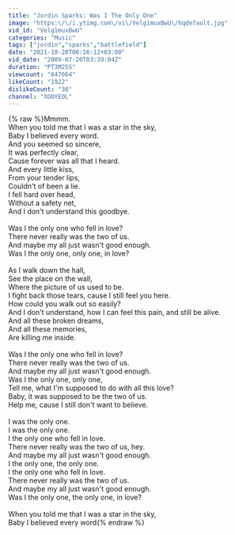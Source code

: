 ```yaml
---
title: "Jordin Sparks: Was I The Only One"
image: "https:\/\/i.ytimg.com\/vi\/Velg1muxBwU\/hqdefault.jpg"
vid_id: "Velg1muxBwU"
categories: "Music"
tags: ["jordin","sparks","battlefield"]
date: "2021-10-20T00:16:12+03:00"
vid_date: "2009-07-20T03:39:04Z"
duration: "PT3M25S"
viewcount: "647664"
likeCount: "1922"
dislikeCount: "38"
channel: "XOOYEOL"
---
```

{% raw %}Mmmm.<br />When you told me that I was a star in the sky,<br />Baby I believed every word.<br />And you seemed so sincere,<br />It was perfectly clear,<br />Cause forever was all that I heard.<br />And every little kiss,<br />From your tender lips,<br />Couldn't of been a lie.<br />I fell hard over head,<br />Without a safety net,<br />And I don't understand this goodbye.<br /><br />Was I the only one who fell in love?<br />There never really was the two of us.<br />And maybe my all just wasn't good enough.<br />Was I the only one, only one, in love?<br /><br />As I walk down the hall,<br />See the place on the wall,<br />Where the picture of us used to be.<br />I fight back those tears, cause I still feel you here.<br />How could you walk out so easily?<br />And I don't understand, how I can feel this pain, and still be alive.<br />And all these broken dreams,<br />And all these memories,<br />Are killing me inside.<br /><br />Was I the only one who fell in love?<br />There never really was the two of us.<br />And maybe my all just wasn't good enough.<br />Was I the only one, only one,<br />Tell me, what I'm supposed to do with all this love?<br />Baby, it was supposed to be the two of us.<br />Help me, cause I still don't want to believe.<br /><br />I was the only one.<br />I was the only one.<br />I the only one who fell in love.<br />There never really was the two of us, hey.<br />And maybe my all just wasn't good enough.<br />I the only one, the only one.<br />I the only one who fell in love.<br />There never really was the two of us.<br />And maybe my all just wasn't good enough.<br />Was I the only one, the only one, in love?<br /><br />When you told me that I was a star in the sky,<br />Baby I believed every word{% endraw %}
